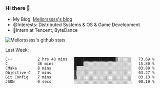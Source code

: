 ### Hi there 👋

- My Blog: [Mellorsssss's blog](https://mellorsssss.com/)
- 😄Interests: Distributed Systems & OS & Game Development
- 🤔Intern at Tencent, ByteDance


![Mellorsssss's github stats](https://github-readme-stats.vercel.app/api?username=Mellorsssss&show_icons=true&theme=radical)

<!-- ![Top Langs](https://github-readme-stats.vercel.app/api/top-langs/?username=anuraghazra&hide=javascript,html,typescript,css,glsl) -->

<!--
**Mellorsssss/Mellorsssss** is a ✨ _special_ ✨ repository because its `README.md` (this file) appears on your GitHub profile.

Here are some ideas to get you started:

- 🔭 I’m currently working on ...
- 🌱 I’m currently learning ...
- 👯 I’m looking to collaborate on ...
- 🤔 I’m looking for help with ...
- 💬 Ask me about ...
- 📫 How to reach me: ...
- 😄 Pronouns: ...
- ⚡ Fun fact: ...
-->

Last Week:
<!--START_SECTION:waka-->

```text
C++           2 hrs 48 mins   ██████████████████▒░░░░░░   73.69 %
C             36 mins         ████░░░░░░░░░░░░░░░░░░░░░   15.80 %
CMake         8 mins          █░░░░░░░░░░░░░░░░░░░░░░░░   03.88 %
Objective-C   7 mins          ▓░░░░░░░░░░░░░░░░░░░░░░░░   03.27 %
Git Config    7 mins          ▓░░░░░░░░░░░░░░░░░░░░░░░░   03.13 %
JSON          0 secs          ░░░░░░░░░░░░░░░░░░░░░░░░░   00.19 %
```

<!--END_SECTION:waka-->

